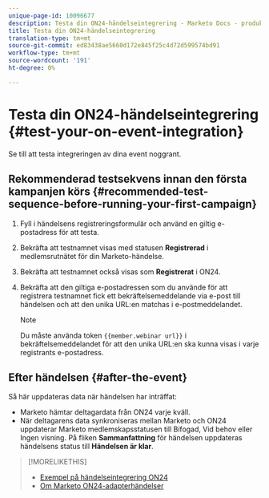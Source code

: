 ```yaml
---
unique-page-id: 10096677
description: Testa din ON24-händelseintegrering - Marketo Docs - produktdokumentation
title: Testa din ON24-händelseintegrering
translation-type: tm+mt
source-git-commit: ed83438ae5660d172e845f25c4d72d599574bd91
workflow-type: tm+mt
source-wordcount: '191'
ht-degree: 0%

---
```



# Testa din ON24-händelseintegrering {#test-your-on-event-integration}

Se till att testa integreringen av dina event noggrant.

## Rekommenderad testsekvens innan den första kampanjen körs {#recommended-test-sequence-before-running-your-first-campaign}

1. Fyll i händelsens registreringsformulär och använd en giltig e-postadress för att testa.
1. Bekräfta att testnamnet visas med statusen **Registrerad** i medlemsrutnätet för din Marketo-händelse.
1. Bekräfta att testnamnet också visas som **Registrerat** i ON24.
1. Bekräfta att den giltiga e-postadressen som du använde för att registrera testnamnet fick ett bekräftelsemeddelande via e-post till händelsen och att den unika URL:en matchas i e-postmeddelandet.

   >[!NOTE]
   >
   >Du måste använda token `{{member.webinar url}}` i bekräftelsemeddelandet för att den unika URL:en ska kunna visas i varje registrants e-postadress.

## Efter händelsen {#after-the-event}

Så här uppdateras data när händelsen har inträffat:

* Marketo hämtar deltagardata från ON24 varje kväll.
* När deltagarens data synkroniseras mellan Marketo och ON24 uppdaterar Marketo medlemskapsstatusen till Bifogad, Vid behov eller Ingen visning. På fliken **Sammanfattning** för händelsen uppdateras händelsens status till **Händelsen är klar**.

>[!MORELIKETHIS]
>
>* [Exempel på händelseintegrering ON24](/help/marketo/product-docs/demand-generation/events/create-an-event/create-an-event-with-the-marketo-on24-adapter/example-on24-event-integration.md)
>* [Om Marketo ON24-adapterhändelser](/help/marketo/product-docs/demand-generation/events/create-an-event/create-an-event-with-the-marketo-on24-adapter/understanding-marketo-on24-adapter-events.md)

